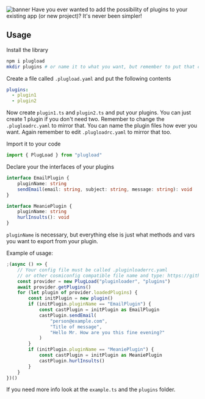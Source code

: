 ![banner](https://i.imgur.com/2vF4zV7.png)
Have you ever wanted to add the possibility of plugins to your existing app (or new project)? It's never been simpler!

## Usage

Install the library

```bash
npm i plugload
mkdir plugins # or name it to what you want, but remember to put that change in code
```

Create a file called `.plugload.yaml` and put the following contents

```yaml
plugins:
  - plugin1
  - plugin2
```

Now create `plugin1.ts` and `plugin2.ts` and put your plugins. You can just create 1 plugin if you don't need two. Remember to change the `.plugloadrc.yaml` to mirror that. You can name the plugin files how ever you want. Again remember to edit `.plugloadrc.yaml` to mirror that too.

Import it to your code

```typescript
import { PlugLoad } from "plugload"
```

Declare your the interfaces of your plugins

```typescript
interface EmailPlugin {
	pluginName: string
	sendEmail(email: string, subject: string, message: string): void
}

interface MeaniePlugin {
	pluginName: string
	hurlInsults(): void
}
```

`pluginName` is necessary, but everything else is just what methods and vars you want to export from your plugin.

Example of usage:

```typescript
;(async () => {
	// Your config file must be called .pluginloaderrc.yaml
	// or other cosmiconfig compatible file name and type: https://github.com/davidtheclark/cosmiconfig
	const provider = new PlugLoad("pluginloader", "plugins")
	await provider.getPlugins()
	for (let plugin of provider.loadedPlugins) {
		const initPlugin = new plugin()
		if (initPlugin.pluginName == "EmailPlugin") {
			const castPlugin = initPlugin as EmailPlugin
			castPlugin.sendEmail(
				"person@example.com",
				"Title of message",
				"Hello Mr. How are you this fine evening?"
			)
		}
		if (initPlugin.pluginName == "MeaniePlugin") {
			const castPlugin = initPlugin as MeaniePlugin
			castPlugin.hurlInsults()
		}
	}
})()
```

If you need more info look at the `example.ts` and the `plugins` folder.
